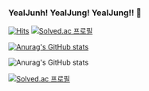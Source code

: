 ### YealJunh! YealJung! YealJung!! 👋

[![Hits](https://hits.seeyoufarm.com/api/count/incr/badge.svg?url=https%3A%2F%2Fgithub.com%2FJinHoChoi0104&count_bg=%23D7E5EB&title_bg=%232F46BE&icon=&icon_color=%23CCCBCB&title=hits&edge_flat=false)](https://hits.seeyoufarm.com)
[![Solved.ac
프로필](http://mazassumnida.wtf/api/mini/generate_badge?boj=bearsff)](https://solved.ac/bearsff)

[![Anurag's GitHub stats](https://github-readme-stats.vercel.app/apiJinHoChoi0104anuraghazra)](https://github.com/anuraghazra/github-readme-stats)


![Anurag's GitHub stats](https://github-readme-stats.vercel.app/api?JinHoChoi0104=anuraghazra&show_icons=true&theme=radical)


[![Solved.ac
프로필](http://mazassumnida.wtf/api/v2/generate_badge?boj=bearsff)](https://solved.ac/bearsff)



<!--
**JinHoChoi0104/JinHoChoi0104** is a ✨ _special_ ✨ repository because its `README.md` (this file) appears on your GitHub profile.

Here are some ideas to get you started:

- 🔭 I’m currently working on ...
- 🌱 I’m currently learning ...
- 👯 I’m looking to collaborate on ...
- 🤔 I’m looking for help with ...
- 💬 Ask me about ...
- 📫 How to reach me: ...
- 😄 Pronouns: ...
- ⚡ Fun fact: ...
-->
